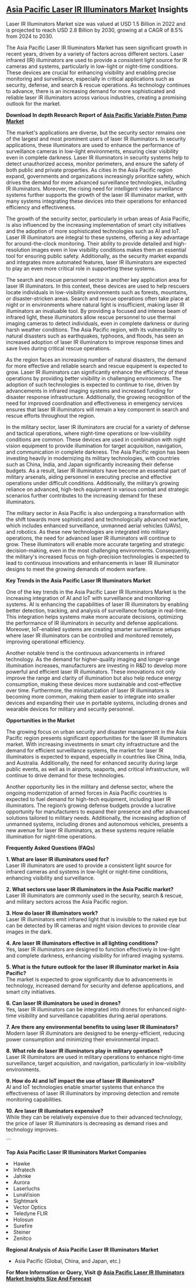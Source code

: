 <h2><a href="https://www.verifiedmarketreports.com/download-sample/?rid=459338&amp;utm_source=Github-Feb&amp;utm_medium=225" target="_blank">Asia Pacific Laser IR Illuminators Market</a> Insights</h2><p>Laser IR Illuminators Market size was valued at USD 1.5 Billion in 2022 and is projected to reach USD 2.8 Billion by 2030, growing at a CAGR of 8.5% from 2024 to 2030.</p><p><p>The Asia Pacific Laser IR Illuminators Market has seen significant growth in recent years, driven by a variety of factors across different sectors. Laser infrared (IR) illuminators are used to provide a consistent light source for IR cameras and systems, particularly in low-light or night-time conditions. These devices are crucial for enhancing visibility and enabling precise monitoring and surveillance, especially in critical applications such as security, defense, and search & rescue operations. As technology continues to advance, there is an increasing demand for more sophisticated and reliable laser IR illuminators across various industries, creating a promising outlook for the market. </p> <p><p><strong>Download In depth Research Report of <a href="https://www.verifiedmarketreports.com/download-sample/?rid=236118&amp;utm_source=Pulse-Dec&amp;utm_medium=225" target="_blank">Asia Pacific Variable Piston Pump Market</a></strong></p></p> <p>The market's applications are diverse, but the security sector remains one of the largest and most prominent users of laser IR illuminators. In security applications, these illuminators are used to enhance the performance of surveillance cameras in low-light environments, ensuring clear visibility even in complete darkness. Laser IR illuminators in security systems help to detect unauthorized access, monitor perimeters, and ensure the safety of both public and private properties. As cities in the Asia Pacific region expand, governments and organizations increasingly prioritize safety, which drives the demand for more advanced surveillance technologies, including IR illuminators. Moreover, the rising need for intelligent video surveillance systems further supports the growth of the laser IR illuminator market, with many systems integrating these devices into their operations for enhanced efficiency and effectiveness. <p>The growth of the security sector, particularly in urban areas of Asia Pacific, is also influenced by the increasing implementation of smart city initiatives and the adoption of more sophisticated technologies such as AI and IoT. Laser IR illuminators are integral to these systems, offering a key advantage for around-the-clock monitoring. Their ability to provide detailed and high-resolution images even in low visibility conditions makes them an essential tool for ensuring public safety. Additionally, as the security market expands and integrates more automated features, laser IR illuminators are expected to play an even more critical role in supporting these systems.</p> <p>The search and rescue personnel sector is another key application area for laser IR illuminators. In this context, these devices are used to help rescuers locate individuals in low-visibility environments such as forests, mountains, or disaster-stricken areas. Search and rescue operations often take place at night or in environments where natural light is insufficient, making laser IR illuminators an invaluable tool. By providing a focused and intense beam of infrared light, these illuminators allow rescue personnel to use thermal imaging cameras to detect individuals, even in complete darkness or during harsh weather conditions. The Asia Pacific region, with its vulnerability to natural disasters such as earthquakes, typhoons, and floods, has seen an increased adoption of laser IR illuminators to improve response times and save lives during critical rescue operations. <p>As the region faces an increasing number of natural disasters, the demand for more effective and reliable search and rescue equipment is expected to grow. Laser IR illuminators can significantly enhance the efficiency of these operations by providing better visibility in challenging environments. The adoption of such technologies is expected to continue to rise, driven by advancements in infrared imaging systems and increased funding for disaster response infrastructure. Additionally, the growing recognition of the need for improved coordination and effectiveness in emergency services ensures that laser IR illuminators will remain a key component in search and rescue efforts throughout the region.</p> <p>In the military sector, laser IR illuminators are crucial for a variety of defense and tactical operations, where night-time operations or low-visibility conditions are common. These devices are used in combination with night vision equipment to provide illumination for target acquisition, navigation, and communication in complete darkness. The Asia Pacific region has been investing heavily in modernizing its military technologies, with countries such as China, India, and Japan significantly increasing their defense budgets. As a result, laser IR illuminators have become an essential part of military arsenals, aiding personnel in executing precise and effective operations under difficult conditions. Additionally, the military’s growing reliance on advanced, high-tech equipment in various combat and strategic scenarios further contributes to the increasing demand for these illuminators. <p>The military sector in Asia Pacific is also undergoing a transformation with the shift towards more sophisticated and technologically advanced warfare, which includes enhanced surveillance, unmanned aerial vehicles (UAVs), and robotics. As these new technologies are integrated into military operations, the need for advanced laser IR illuminators will continue to grow. These illuminators will enable more accurate targeting and strategic decision-making, even in the most challenging environments. Consequently, the military's increased focus on high-precision technologies is expected to lead to continuous innovations and enhancements in laser IR illuminator designs to meet the growing demands of modern warfare.</p> <p><strong>Key Trends in the Asia Pacific Laser IR Illuminators Market</strong></p> <p>One of the key trends in the Asia Pacific Laser IR Illuminators Market is the increasing integration of AI and IoT with surveillance and monitoring systems. AI is enhancing the capabilities of laser IR illuminators by enabling better detection, tracking, and analysis of surveillance footage in real-time. This integration helps systems make more accurate decisions, optimizing the performance of IR illuminators in security and defense applications. Moreover, IoT-enabled systems are creating smarter surveillance setups where laser IR illuminators can be controlled and monitored remotely, improving operational efficiency.</p> <p>Another notable trend is the continuous advancements in infrared technology. As the demand for higher-quality imaging and longer-range illumination increases, manufacturers are investing in R&D to develop more powerful and efficient laser IR illuminators. These innovations not only improve the range and clarity of illumination but also help reduce energy consumption, making these devices more sustainable and cost-effective over time. Furthermore, the miniaturization of laser IR illuminators is becoming more common, making them easier to integrate into smaller devices and expanding their use in portable systems, including drones and wearable devices for military and security personnel.</p> <p><strong>Opportunities in the Market</strong></p> <p>The growing focus on urban security and disaster management in the Asia Pacific region presents significant opportunities for the laser IR illuminators market. With increasing investments in smart city infrastructure and the demand for efficient surveillance systems, the market for laser IR illuminators is expected to expand, especially in countries like China, India, and Australia. Additionally, the need for enhanced security during large public events, as well as in airports, seaports, and critical infrastructure, will continue to drive demand for these technologies.</p> <p>Another opportunity lies in the military and defense sector, where the ongoing modernization of armed forces in Asia Pacific countries is expected to fuel demand for high-tech equipment, including laser IR illuminators. The region’s growing defense budgets provide a lucrative opportunity for manufacturers to expand their presence and offer advanced solutions tailored to military needs. Additionally, the increasing adoption of unmanned systems, including drones and autonomous vehicles, presents a new avenue for laser IR illuminators, as these systems require reliable illumination for night-time operations.</p> <p><strong>Frequently Asked Questions (FAQs)</strong></p> <p><strong>1. What are laser IR illuminators used for?</strong><br> Laser IR illuminators are used to provide a consistent light source for infrared cameras and systems in low-light or night-time conditions, enhancing visibility and surveillance.</p> <p><strong>2. What sectors use laser IR illuminators in the Asia Pacific market?</strong><br> Laser IR illuminators are commonly used in the security, search & rescue, and military sectors across the Asia Pacific region.</p> <p><strong>3. How do laser IR illuminators work?</strong><br> Laser IR illuminators emit infrared light that is invisible to the naked eye but can be detected by IR cameras and night vision devices to provide clear images in the dark.</p> <p><strong>4. Are laser IR illuminators effective in all lighting conditions?</strong><br> Yes, laser IR illuminators are designed to function effectively in low-light and complete darkness, enhancing visibility for infrared imaging systems.</p> <p><strong>5. What is the future outlook for the laser IR illuminator market in Asia Pacific?</strong><br> The market is expected to grow significantly due to advancements in technology, increased demand for security and defense applications, and smart city initiatives.</p> <p><strong>6. Can laser IR illuminators be used in drones?</strong><br> Yes, laser IR illuminators can be integrated into drones for enhanced night-time visibility and surveillance capabilities during aerial operations.</p> <p><strong>7. Are there any environmental benefits to using laser IR illuminators?</strong><br> Modern laser IR illuminators are designed to be energy-efficient, reducing power consumption and minimizing their environmental impact.</p> <p><strong>8. What role do laser IR illuminators play in military operations?</strong><br> Laser IR illuminators are used in military operations to enhance night-time surveillance, target acquisition, and navigation, particularly in low-visibility environments.</p> <p><strong>9. How do AI and IoT impact the use of laser IR illuminators?</strong><br> AI and IoT technologies enable smarter systems that enhance the effectiveness of laser IR illuminators by improving detection and remote monitoring capabilities.</p> <p><strong>10. Are laser IR illuminators expensive?</strong><br> While they can be relatively expensive due to their advanced technology, the price of laser IR illuminators is decreasing as demand rises and technology improves.</p> ```</p><p><strong>Top Asia Pacific Laser IR Illuminators Market Companies</strong></p><div data-test-id=""><p><li>Hawke</li><li> Infratech</li><li> Jahnke</li><li> Aurora</li><li> Laserluchs</li><li> LunaVision</li><li> Sightmark</li><li> Vector Optics</li><li> Teledyne FLIR</li><li> Holosun</li><li> Surefire</li><li> Steiner</li><li> Zenitco</li></p><div><strong>Regional Analysis of&nbsp;Asia Pacific Laser IR Illuminators Market</strong></div><ul><li dir="ltr"><p dir="ltr">Asia Pacific (Global, China, and Japan, etc.)</p></li></ul><p><strong>For More Information or Query, Visit @&nbsp;</strong><strong><a href="https://www.verifiedmarketreports.com/product/laser-ir-illuminators-market/?utm_source=Github-Feb&amp;utm_medium=225" target="_blank">Asia Pacific Laser IR Illuminators Market Insights Size And Forecast</a></strong></p></div><h2>&nbsp;</h2><div data-test-id="">&nbsp;</div>
